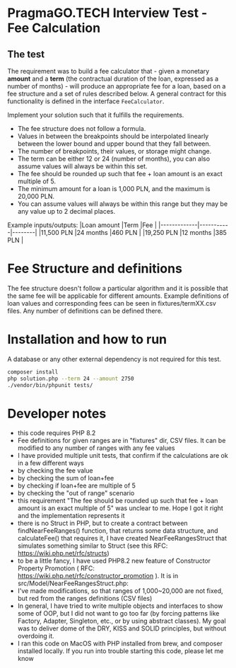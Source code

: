 # PragmaGO.TECH Interview Test - Fee Calculation

## The test

The requirement was to build a fee calculator that - given a monetary **amount** and a **term** (the contractual duration of the loan, expressed as a number of months) - will produce an appropriate fee for a loan, based on a fee structure and a set of rules described below. A general contract for this functionality is defined in the interface `FeeCalculator`.

Implement your solution such that it fulfills the requirements.

- The fee structure does not follow a formula.
- Values in between the breakpoints should be interpolated linearly between the lower bound and upper bound that they fall between.
- The number of breakpoints, their values, or storage might change.
- The term can be either 12 or 24 (number of months), you can also assume values will always be within this set.
- The fee should be rounded up such that fee + loan amount is an exact multiple of 5.
- The minimum amount for a loan is 1,000 PLN, and the maximum is 20,000 PLN.
- You can assume values will always be within this range but they may be any value up to 2 decimal places.

Example inputs/outputs:
|Loan amount |Term |Fee |
|-------------|-----------|--------|
|11,500 PLN |24 months |460 PLN |
|19,250 PLN |12 months |385 PLN |

# Fee Structure and definitions

The fee structure doesn't follow a particular algorithm and it is possible that the same fee will be applicable for different amounts.
Example definitions of loan values and corresponding fees can be seen in fixtures/termXX.csv files. Any number of definitions can be defined there.

# Installation and how to run

A database or any other external dependency is not required for this test.

```bash
composer install
php solution.php --term 24 --amount 2750
./vendor/bin/phpunit tests/
```

# Developer notes

- this code requires PHP 8.2
- Fee definitions for given ranges are in "fixtures" dir, CSV files. It can be modified to any number of ranges with any fee values
- I have provided multiple unit tests, that confirm if the calculations are ok in a few different ways
- by checking the fee value
- by checking the sum of loan+fee
- by checking if loan+fee are multiple of 5
- by checking the "out of range" scenario
- this requirement "The fee should be rounded up such that fee + loan amount is an exact multiple of 5" was unclear to me. Hope I got it right and the implementation represents it
- there is no Struct in PHP, but to create a contract between findNearFeeRanges() function, that returns some data structure, and calculateFee() that requires it, I have created NearFeeRangesStruct that simulates something similar to Struct (see this RFC: https://wiki.php.net/rfc/structs)
- to be a little fancy, I have used PHP8.2 new feature of Constructor Property Promotion ( RFC: https://wiki.php.net/rfc/constructor_promotion ). It is in src/Model/NearFeeRangesStruct.php:
- I've made modifications, so that ranges of 1,000~20,000 are not fixed, but red from the ranges definitions (CSV files)
- In general, I have tried to write multiple objects and interfaces to show some of OOP, but I did not want to go too far (by forcing patterns like Factory, Adapter, Singleton, etc., or by using abstract classes). My goal was to deliver dome of the DRY, KISS and SOLID principles, but without overdoing it.
- I ran this code on MacOS with PHP installed from brew, and composer installed locally. If you run into trouble starting this code, please let me know

